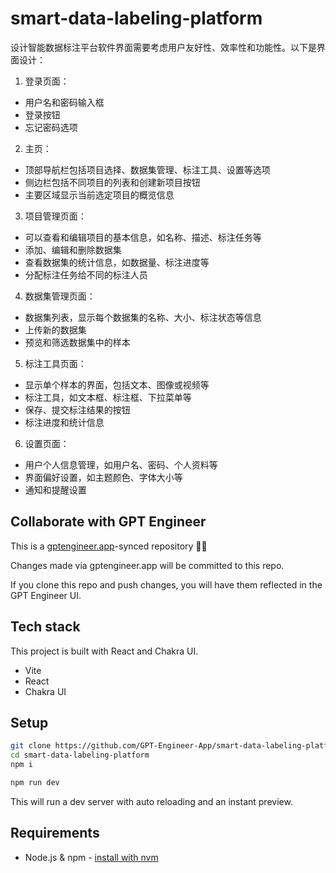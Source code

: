 # smart-data-labeling-platform

设计智能数据标注平台软件界面需要考虑用户友好性、效率性和功能性。以下是界面设计：
1. 登录页面：
- 用户名和密码输入框
- 登录按钮
- 忘记密码选项
2. 主页：
- 顶部导航栏包括项目选择、数据集管理、标注工具、设置等选项
- 侧边栏包括不同项目的列表和创建新项目按钮
- 主要区域显示当前选定项目的概览信息
3. 项目管理页面：
- 可以查看和编辑项目的基本信息，如名称、描述、标注任务等
- 添加、编辑和删除数据集
- 查看数据集的统计信息，如数据量、标注进度等
- 分配标注任务给不同的标注人员
4. 数据集管理页面：
- 数据集列表，显示每个数据集的名称、大小、标注状态等信息
- 上传新的数据集
- 预览和筛选数据集中的样本
5. 标注工具页面：
- 显示单个样本的界面，包括文本、图像或视频等
- 标注工具，如文本框、标注框、下拉菜单等
- 保存、提交标注结果的按钮
- 标注进度和统计信息
6. 设置页面：
- 用户个人信息管理，如用户名、密码、个人资料等
- 界面偏好设置，如主题颜色、字体大小等
- 通知和提醒设置

## Collaborate with GPT Engineer

This is a [gptengineer.app](https://gptengineer.app)-synced repository 🌟🤖

Changes made via gptengineer.app will be committed to this repo.

If you clone this repo and push changes, you will have them reflected in the GPT Engineer UI.

## Tech stack

This project is built with React and Chakra UI.

- Vite
- React
- Chakra UI

## Setup

```sh
git clone https://github.com/GPT-Engineer-App/smart-data-labeling-platform.git
cd smart-data-labeling-platform
npm i
```

```sh
npm run dev
```

This will run a dev server with auto reloading and an instant preview.

## Requirements

- Node.js & npm - [install with nvm](https://github.com/nvm-sh/nvm#installing-and-updating)
